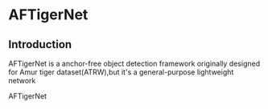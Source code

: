 # AFTigerNet
## Introduction

AFTigerNet is a anchor-free object detection framework originally designed for Amur tiger dataset(ATRW),but it's a general-purpose lightweight network

AFTigerNet 
